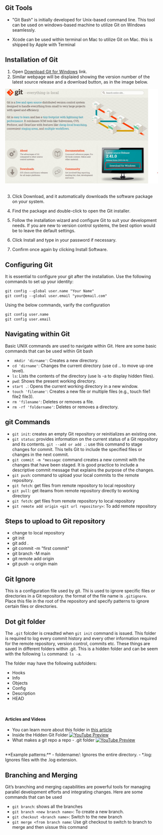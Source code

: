 ## Git Tools
- "Git Bash" is initially developed for Unix-based command line. This tool can be used on windows-based machine to utilize Git on Windows seamlessly. 

- Xcode can be used within terminal on Mac to utilize Git on Mac. this is shipped by Apple with Terminal

## Installation of Git

1. Open [Download Git for Windows](https://git-scm.com/) link.
2. Similar webpage will be displaied showing the version number of the latest source release and a download button, as in the image below.

<img width="1000" alt="" src="Images/git.jpg"> </br></br>

3. Click Download, and it automatically downloads the software package on your system.

4. Find the package and double-click to open the Git installer.

5. Follow the installation wizard and configure Git to suit your development needs. If you are new to version control systems, the best option would be to leave the default settings.

6. Click Install and type in your password if necessary.

7. Confirm once again by clicking Install Software.

## Configuring Git
It is essential to configure your git after the installation. Use the following commands to set up your identity:

```
git config --global user.name "Your Name"
git config --global user.email "your@email.com"
```
Using the below commands, varify the configuration
```
git config user.name
git config user.email
```

## Navigating within Git
Basic UNIX commands are used to navigate within Git. Here are some basic commands that can be used within Git bash

- ``` mkdir 'dirname'```: Creates a new directory.
- ```cd 'dirname'```: Changes the current directory (use cd .. to move up one level).
- ```ls```: Lists the contents of the directory (use ls -a to display hidden files).
- ```pwd```: Shows the present working directory.
- ```start .```: Opens the current working directory in a new window.
- ```touch 'filename'```: Creates a new file or multiple files (e.g., touch file1 file2 file3).
- ```rm 'filename'```: Deletes or removes a file.
- ```rm -rf 'foldername'```: Deletes or removes a directory.


## git Commands

- ```git init```: creates an empty Git repository or reinitializes an existing one.
- ```git status```: provides information on the current status of a Git repository and its contents.
```git --add or add .```: use this command to stage changes for commit. This tells Git to include the specified files or changes in the next commit. 
- ```git commit -m "message```: command creates a new commit with the changes that have been staged. It is good practice to include a descriptive commit message that explains the purpose of the changes.
- ```git push```: command to upload your local commits to the remote repository.
- ```git fetch```: get files from remote repository to local repository
- ```git pull```: get iteams from remote repository directly to working directory
- ```git fetch```: get files from remote repository to local repository
- ```git remote add origin <git url repository>```: To add remote repository

## Steps to upload to Git repository
- change to local repository
- git init
- git add .
- git commit -m "first commit"
- git branch -M main
- git remote add origin <remote url repository>
- git push -u origin main


## Git Ignore
This is a configuration file used by git. Thi is used to ignore specific files or directories in a Git repository. the format of the file name is ```.gitignore```. Place this file in the root of the repository and specify patterns to ignore certain files or directories.

## Dot git folder
The `.git` folcder is creadted when `git init` command is issued. This folder is required to log every commit history and every other information required for the remote repository, version control, commits etc. These things are saved in different folders within .git.  This is a hidden folder and can be seem with the following `ls` command: `ls -a`.  

The folder may have the following subfolders:

- Hooks
- Info
- Objects
- Config
- Description
- HEAD
<br>

#### Articles and Videos

- You can learn more about this folder in [this article](https://toolsqa.com/git/dot-git-folder/#:~:text=A%20.,the%20contents%20of%20the%20folder.)
- Inside the Hidden Git Folder [![YouTube Preview](./Images/youtube.png)](https://www.youtube.com/watch?v=bSA91XTzeuA&ab_channel=Computerphile)
- What makes a git repo a repo - .git folder [![YouTube Preview](./Images/youtube.png)](https://www.youtube.com/watch?v=w1DsVqRvdn4&ab_channel=BenKadel)

<br>
**Example patterns:**
- foldername/: Ignores the entire directory.
- *.log: Ignores files with the .log extension.

## Branching and Merging
Git’s branching and merging capabilities are powerful tools for managing parallel development efforts and integrating changes. Here are some commands that can be used 
- ```git branch```: shows all the branches
- ```git branch <new branch name>```: To create a new branch. 
- ```git checkout <branch name>```: Switch to the new branch
- ```git merge <from branch name```: Use git checkout to switch to branch to merge and then uissue this command

